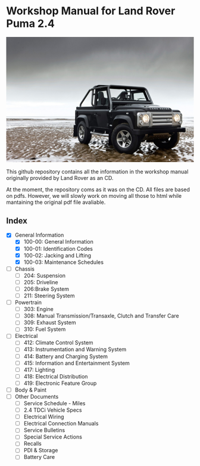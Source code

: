 # Workshop Manual for Land Rover Puma 2.4

![Workshop Manual Cover](Menu/images/land-rover-defender-svx1.jpg)

This github repository contains all the information in the workshop manual originally provided by Land Rover as an CD.

At the moment, the repository coms as it was on the CD. All files are based on pdfs. However, we will slowly work on moving all those to html while mantaining the original pdf file avaliable.

## Index

- [x] General Information
  - [x] 100-00: General Information
  - [x] 100-01: Identification Codes
  - [x] 100-02: Jacking and Lifting
  - [x] 100-03: Maintenance Schedules
- [ ] Chassis
  - [ ] 204: Suspension
  - [ ] 205: Driveline
  - [ ] 206:Brake System
  - [ ] 211: Steering System
- [ ] Powertrain
  - [ ] 303: Engine
  - [ ] 308: Manual Transmission/Transaxle, Clutch and Transfer Care
  - [ ] 309: Exhaust System
  - [ ] 310: Fuel System
- [ ] Electrical
  - [ ] 412: Climate Control System
  - [ ] 413: Instrumentation and Warning System
  - [ ] 414: Battery and Charging System
  - [ ] 415: Information and Entertainment System
  - [ ] 417: Lighting
  - [ ] 418: Electrical Distribution
  - [ ] 419: Electronic Feature Group
- [ ] Body & Paint
- [ ] Other Documents
  - [ ] Service Schedule - Miles
  - [ ] 2.4 TDCi Vehicle Specs 
  - [ ] Electrical Wiring
  - [ ] Electrical Connection Manuals
  - [ ] Service Bulletins
  - [ ] Special Service Actions
  - [ ] Recalls
  - [ ] PDI & Storage
  - [ ] Battery Care